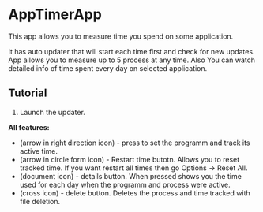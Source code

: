 # AppTimerApp

This app allows you to measure time you spend on some application. 

It has auto updater that will start each time first and check for new updates. App allows you to measure up to 5 process at any time. Also You can watch detailed info of time spent every day on selected application. 

## Tutorial
1. Launch the updater.




**All features:**

- (arrow in right direction icon) - press to set the programm and track its active time.
- (arrow in circle form icon) - Restart time butotn. Allows you to reset tracked time. If you want restart all times then go Options -> Reset All.
- (document icon) - details button. When pressed shows you the time used for each day when the programm and process were active.
- (cross icon) - delete button. Deletes the process and time tracked with file deletion.
